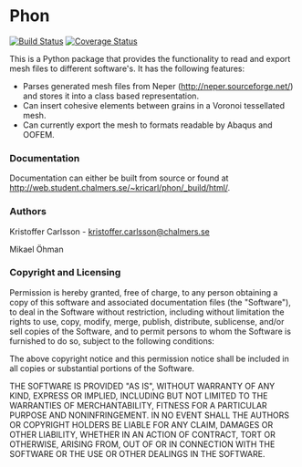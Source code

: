 Phon
=====

[![Build Status](https://travis-ci.org/KristofferC/Phon.svg?branch=master)](https://travis-ci.org/KristofferC/Phon) [![Coverage Status](https://coveralls.io/repos/KristofferC/Phon/badge.png?branch=master)](https://coveralls.io/r/KristofferC/Phon?branch=master)


This is a Python package that provides the functionality to read
and export mesh files to different software's. It has the following
features:

* Parses generated mesh files from Neper (http://neper.sourceforge.net/) and stores it
  into a class based representation.
* Can insert cohesive elements between grains in a Voronoi tessellated mesh.
* Can currently export the mesh to formats readable by Abaqus and OOFEM.

### Documentation

Documentation can either be built from source or found
at http://web.student.chalmers.se/~kricarl/phon/_build/html/.

### Authors

Kristoffer Carlsson - kristoffer.carlsson@chalmers.se

Mikael Öhman

### Copyright and Licensing

Permission is hereby granted, free of charge, to any person obtaining a copy
of this software and associated documentation files (the "Software"), to deal
in the Software without restriction, including without limitation the rights
to use, copy, modify, merge, publish, distribute, sublicense, and/or sell
copies of the Software, and to permit persons to whom the Software is
furnished to do so, subject to the following conditions:

The above copyright notice and this permission notice shall be included in
all copies or substantial portions of the Software.

THE SOFTWARE IS PROVIDED "AS IS", WITHOUT WARRANTY OF ANY KIND, EXPRESS OR
IMPLIED, INCLUDING BUT NOT LIMITED TO THE WARRANTIES OF MERCHANTABILITY,
FITNESS FOR A PARTICULAR PURPOSE AND NONINFRINGEMENT. IN NO EVENT SHALL THE
AUTHORS OR COPYRIGHT HOLDERS BE LIABLE FOR ANY CLAIM, DAMAGES OR OTHER
LIABILITY, WHETHER IN AN ACTION OF CONTRACT, TORT OR OTHERWISE, ARISING FROM,
OUT OF OR IN CONNECTION WITH THE SOFTWARE OR THE USE OR OTHER DEALINGS IN
THE SOFTWARE.